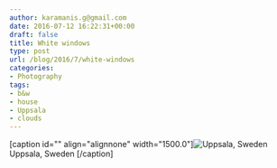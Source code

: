 ```yaml
---
author: karamanis.g@gmail.com
date: 2016-07-12 16:22:31+00:00
draft: false
title: White windows
type: post
url: /blog/2016/7/white-windows
categories:
- Photography
tags:
- b&w
- house
- Uppsala
- clouds
---
```


[caption id="" align="alignnone" width="1500.0"]![ Uppsala, Sweden ](https://images.squarespace-cdn.com/content/v1/4f3f61bae4b063b909445965/1468340501590-15VZJMK0C834DZHN5R73/ke17ZwdGBToddI8pDm48kFWxnDtCdRm2WA9rXcwtIYR7gQa3H78H3Y0txjaiv_0fgkxBWjjRb1N_UxbACPPq6johiNOp-605NKAb3xRq45EddH7U3QrYFhnn3EmzEjPHOqpeNLcJ80NK65_fV7S1URabo9B8KxeshDQvFDDch-goWnYOKm6VPoenBGmim2vi5ZDY0T-p06t_UPDfRIC1dA/image-asset.jpeg?format=original)
 Uppsala, Sweden [/caption]
